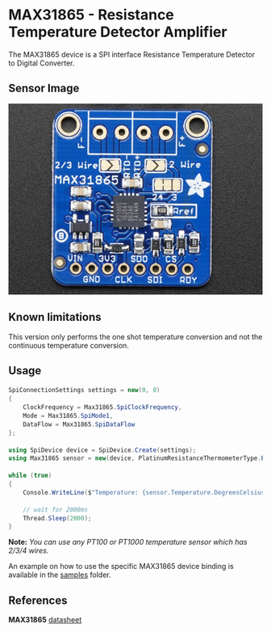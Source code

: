 ﻿# MAX31865 - Resistance Temperature Detector Amplifier

The MAX31865 device is a SPI interface Resistance Temperature Detector to Digital Converter.

## Sensor Image

![MAX31865](sensor.jpg)

## Known limitations

This version only performs the one shot temperature conversion and not the continuous temperature conversion.

## Usage

```csharp
SpiConnectionSettings settings = new(0, 0)
{
    ClockFrequency = Max31865.SpiClockFrequency,
    Mode = Max31865.SpiMode1,
    DataFlow = Max31865.SpiDataFlow
};

using SpiDevice device = SpiDevice.Create(settings);
using Max31865 sensor = new(device, PlatinumResistanceThermometerType.PT1000, ResistanceTemperatureDetectorWires.ThreeWire, ElectricResistance.FromOhms(4300));

while (true)
{
    Console.WriteLine($"Temperature: {sensor.Temperature.DegreesCelsius} ℃");

    // wait for 2000ms
    Thread.Sleep(2000);
}
```

**Note:** _You can use any PT100 or PT1000 temperature sensor which has 2/3/4 wires._

An example on how to use the specific MAX31865 device binding is available in the [samples](samples) folder.

## References 

**MAX31865** [datasheet](https://datasheets.maximintegrated.com/en/ds/MAX31865.pdf)
